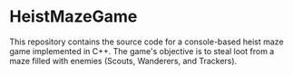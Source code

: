 # HeistMazeGame
This repository contains the source code for a console-based heist maze game implemented in C++. The game's objective is to steal loot from a maze filled with enemies (Scouts, Wanderers, and Trackers).
